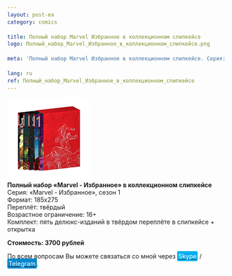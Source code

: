 ```yaml
---
layout: post-ea
category: comics

title: Полный набор Marvel Избранное в коллекционном слипкейсе
logo: Полный_набор_Marvel_Избранное_в_коллекционном_слипкейсе.png

meta: 'Полный набор Marvel Избранное в коллекционном слипкейсе. Серия: «Marvel - Избранное», сезон 1.'

lang: ru
ref: Полный_набор_Marvel_Избранное_в_коллекционном_слипкейсе
---
```


<a data-fancybox="gallery" href="/img/comics/Полный_набор_Marvel_Избранное_в_коллекционном_слипкейсе.png"><img src="/img/comics/Полный_набор_Marvel_Избранное_в_коллекционном_слипкейсе.png" alt=""></a>  
**Полный набор «Marvel - Избранное» в коллекционном слипкейсе**  
Серия: «Marvel - Избранное», сезон 1  
Формат: 185х275  
Переплёт: твёрдый  
Возрастное ограничение: 16+  
Комплект: пять делюкс-изданий в твёрдом переплёте в слипкейсе + открытка

**Стоимость: 3700 рублей**

По всем вопросам Вы можете связаться со мной через <a href="skype:chutkoy89?call" target="_blank"><span style="background-color:#00aff0; color:white; padding:3px; border-radius: 3px">Skype</span></a> / <a href="https://t.me/chutkoy" target="_blank"><span style="background-color:#0088cc; color:white; padding:3px; border-radius: 3px">Telegram</span></a>.
